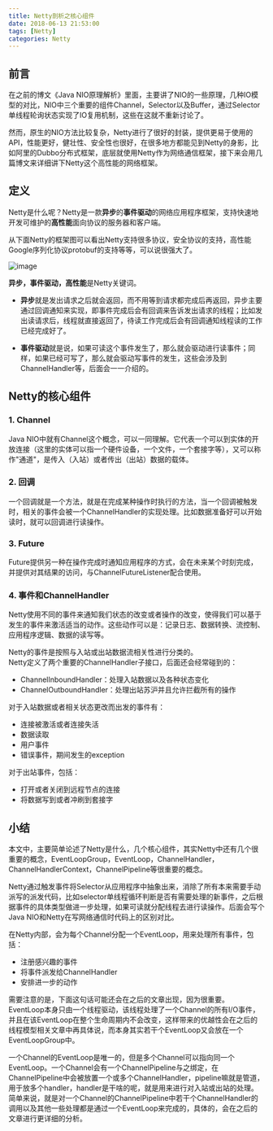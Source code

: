 ```yaml
---
title: Netty剖析之核心组件
date: 2018-06-13 21:53:00  
tags: [Netty]    
categories: Netty
---
```


## 前言
在之前的博文《Java NIO原理解析》里面，主要讲了NIO的一些原理，几种IO模型的对比，NIO中三个重要的组件Channel，Selector以及Buffer，通过Selector单线程轮询状态实现了IO复用机制，这些在这就不重新讨论了。  

然而，原生的NIO方法比较复杂，Netty进行了很好的封装，提供更易于使用的API，性能更好，健壮性、安全性也很好，在很多地方都能见到Netty的身影，比如阿里的Dubbo分布式框架，底层就使用Netty作为网络通信框架，接下来会用几篇博文来详细讲下Netty这个高性能的网络框架。  
<!-- more -->
## 定义
Netty是什么呢？Netty是一款**异步**的**事件驱动**的网络应用程序框架，支持快速地开发可维护的**高性能**面向协议的服务器和客户端。  

从下面Netty的框架图可以看出Netty支持很多协议，安全协议的支持，高性能Google序列化协议protobuf的支持等等，可以说很强大了。  

![image](http://osrmzp0jr.bkt.clouddn.com/netty.png)  

**异步，事件驱动，高性能**是Netty关键词。  

- **异步**就是发出请求之后就会返回，而不用等到请求都完成后再返回，异步主要通过回调通知来实现，即事件完成后会有回调来告诉发出请求的线程；比如发出读请求后，线程就直接返回了，待读工作完成后会有回调通知线程读的工作已经完成好了。  

- **事件驱动**就是说，如果可读这个事件发生了，那么就会驱动进行读事件；同样，如果已经可写了，那么就会驱动写事件的发生，这些会涉及到ChannelHandler等，后面会一一介绍的。  

## Netty的核心组件
### 1. Channel
Java NIO中就有Channel这个概念，可以一同理解。它代表一个可以到实体的开放连接（这里的实体可以指一个硬件设备，一个文件，一个套接字等），又可以称作"通道"，是传入（入站）或者传出（出站）数据的载体。

### 2. 回调
一个回调就是一个方法，就是在完成某种操作时执行的方法，当一个回调被触发时，相关的事件会被一个ChannelHandler的实现处理。比如数据准备好可以开始读时，就可以回调进行读操作。  

### 3. Future
Future提供另一种在操作完成时通知应用程序的方式，会在未来某个时刻完成，并提供对其结果的访问，与ChannelFutureListener配合使用。  

### 4. 事件和ChannelHandler
Netty使用不同的事件来通知我们状态的改变或者操作的改变，使得我们可以基于发生的事件来激活适当的动作。这些动作可以是：记录日志、数据转换、流控制、应用程序逻辑、数据的读写等。  

Netty的事件是按照与入站或出站数据流相关性进行分类的。  
Netty定义了两个重要的ChannelHandler子接口，后面还会经常碰到的：  
- ChannelInboundHandler：处理入站数据以及各种状态变化  
- ChannelOutboundHandler：处理出站苏沪并且允许拦截所有的操作

对于入站数据或者相关状态更改而出发的事件有： 
- 连接被激活或者连接失活
- 数据读取
- 用户事件
- 错误事件，期间发生的exception

对于出站事件，包括：
- 打开或者关闭到远程节点的连接
- 将数据写到或者冲刷到套接字

## 小结
本文中，主要简单论述了Netty是什么，几个核心组件，其实Netty中还有几个很重要的概念，EventLoopGroup，EventLoop，ChannelHandler，ChannelHandlerContext，ChannelPipeline等很重要的概念。  

Netty通过触发事件将Selector从应用程序中抽象出来，消除了所有本来需要手动派写的派发代码，比如selector单线程循环判断是否有需要处理的新事件，之后根据事件的具体类型做进一步处理，如果可读就分配线程去进行读操作。后面会写个Java NIO和Netty在写网络通信时代码上的区别对比。  

在Netty内部，会为每个Channel分配一个EventLoop，用来处理所有事件，包括：  
- 注册感兴趣的事件
- 将事件派发给ChannelHandler
- 安排进一步的动作  

需要注意的是，下面这句话可能还会在之后的文章出现，因为很重要。EventLoop本身只由一个线程驱动，该线程处理了一个Channel的所有I/O事件，并且在该EventLoop在整个生命周期内不会改变，这样带来的优越性会在之后的线程模型相关文章中再具体说，而本身其实若干个EventLoop又会放在一个EventLoopGroup中。  

一个Channel的EventLoop是唯一的，但是多个Channel可以指向同一个EventLoop。一个Channel会有一个ChannelPipeline与之绑定，在ChannelPipeline中会被放置一个或多个ChannelHandler，pipeline嘛就是管道，用于放多个handler，handler是干啥的呢，就是用来进行对入站或出站的处理。简单来说，就是对一个Channel的ChannelPipeline中若干个ChannelHandler的调用以及其他一些处理都是通过一个EventLoop来完成的，具体的，会在之后的文章进行更详细的分析。